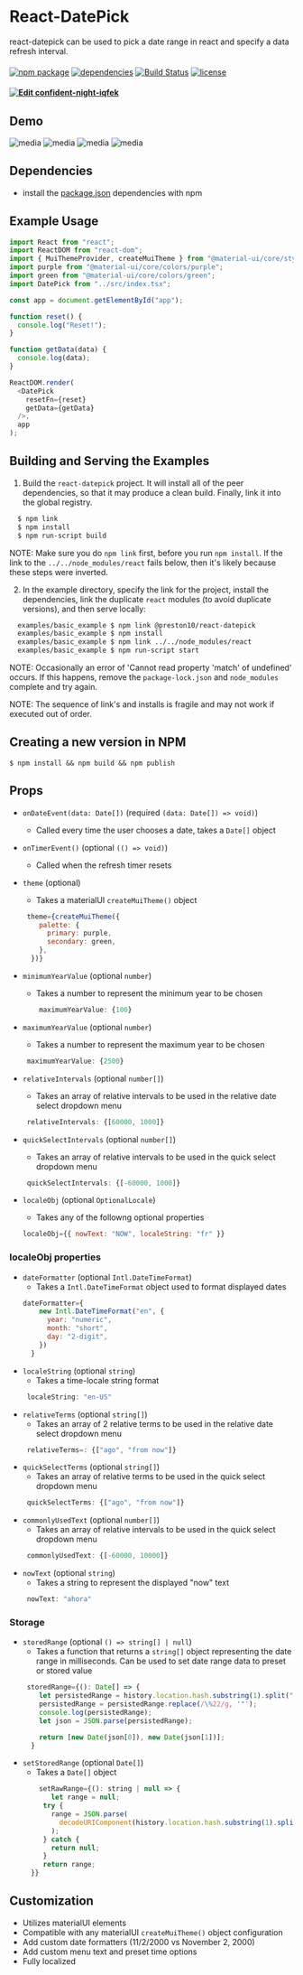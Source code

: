 # React-DatePick
react-datepick can be used to pick a date range in react and specify a data refresh interval.
#### 
[![npm package](https://img.shields.io/badge/npm%40latest-1.1.0-blueviolet)](https://www.npmjs.com/package/@preston10/react-datepick)
[![dependencies](https://david-dm.org/iamPres/react-datepick.svg)](https://david-dm.org/iamPres/react-datepick)
[![Build Status](https://travis-ci.org/iamPres/react-datepick.svg?branch=master)](https://travis-ci.org/iamPres/react-datepick)
[![license](https://img.shields.io/badge/license-BSD--2-blue)](https://github.com/iamPres/react-datepick/blob/master/LICENSE)
#### [![Edit confident-night-iqfek](https://codesandbox.io/static/img/play-codesandbox.svg)](https://codesandbox.io/s/confident-night-iqfek?fontsize=14&hidenavigation=1&theme=dark)

## Demo
![media](https://github.com/iamPres/react-datepick/blob/master/media/demo-1.PNG)
![media](https://github.com/iamPres/react-datepick/blob/master/media/demo-2.PNG)
![media](https://github.com/iamPres/react-datepick/blob/master/media/demo-3.PNG)
![media](https://github.com/iamPres/react-datepick/blob/master/media/demo-4.PNG)

## Dependencies
 - install the [package.json](https://github.com/iamPres/react-datepick/blob/master/package.json) dependencies with npm

## Example Usage
```javascript
import React from "react";
import ReactDOM from "react-dom";
import { MuiThemeProvider, createMuiTheme } from "@material-ui/core/styles";
import purple from "@material-ui/core/colors/purple";
import green from "@material-ui/core/colors/green";
import DatePick from "../src/index.tsx";

const app = document.getElementById("app");

function reset() {
  console.log("Reset!");
}

function getData(data) {
  console.log(data);
}

ReactDOM.render(
  <DatePick
    resetFn={reset}
    getData={getData}
  />,
  app
);

```

## Building and Serving the Examples

1. Build the `react-datepick` project.  It will install all of the peer dependencies, so that it may produce a clean build.  Finally, link it into the global registry.
```sh
  $ npm link
  $ npm install
  $ npm run-script build
```

NOTE: Make sure you do `npm link` first, before you run `npm install`.  If the link to the `../../node_modules/react` fails below, then it's likely because these steps were inverted.

2. In the example directory, specify the link for the project, install the dependencies, link the duplicate `react` modules (to avoid duplicate versions), and then serve locally:
```sh
  examples/basic_example $ npm link @preston10/react-datepick
  examples/basic_example $ npm install
  examples/basic_example $ npm link ../../node_modules/react
  examples/basic_example $ npm run-script start
```

NOTE: Occasionally an error of 'Cannot read property 'match' of undefined' occurs.  If this happens, remove the `package-lock.json` and `node_modules` complete and try again.

NOTE: The sequence of link's and installs is fragile and may not work if executed out of order.

## Creating a new version in NPM

```
$ npm install && npm build && npm publish
```

## Props
- `onDateEvent(data: Date[])` (required `(data: Date[]) => void)`)
  - Called every time the user chooses a date, takes a `Date[]` object
- `onTimerEvent()` (optional `(() => void)`)
  - Called when the refresh timer resets

- `theme` (optional)
  - Takes a materialUI `createMuiTheme()` object
  ```javascript
   theme={createMuiTheme({
      palette: {
        primary: purple,
        secondary: green,
      },
    })}
    ```   
- `minimumYearValue` (optional `number`)
  - Takes a number to represent the minimum year to be chosen
  ```javascript
      maximumYearValue: {100}
   ```
- `maximumYearValue` (optional `number`)
  - Takes a number to represent the maximum year to be chosen
  ```javascript
   maximumYearValue: {2500}
   ```
- `relativeIntervals` (optional `number[]`)
  - Takes an array of relative intervals to be used in the relative date select dropdown menu
  ```javascript
   relativeIntervals: {[60000, 1000]}
    ```
   
- `quickSelectIntervals` (optional `number[]`)
  - Takes an array of relative intervals to be used in the quick select dropdown menu
  ```javascript
   quickSelectIntervals: {[-60000, 1000]}
  ```
- `localeObj` (optional `OptionalLocale`)
  - Takes any of the followng optional properties
  ```javascript
  localeObj={{ nowText: "NOW", localeString: "fr" }}
  ```
### localeObj properties
- `dateFormatter` (optional `Intl.DateTimeFormat`)
  - Takes a `Intl.DateTimeFormat` object used to format displayed dates
  ```javascript
  dateFormatter={
      new Intl.DateTimeFormat("en", {
        year: "numeric",
        month: "short",
        day: "2-digit",
      })
    }
  ```
- `localeString` (optional `string`)
  - Takes a time-locale string format
  ```javascript
   localeString: "en-US"
    ```
- `relativeTerms` (optional `string[]`)
  - Takes an array of 2 relative terms to be used in the relative date select dropdown menu
  ```javascript
   relativeTerms=: {["ago", "from now"]}
    ```
- `quickSelectTerms` (optional `string[]`)
  - Takes an array of relative terms to be used in the quick select dropdown menu
  ```javascript
   quickSelectTerms: {["ago", "from now"]}
- `commonlyUsedText` (optional `number[]`)
  - Takes an array of relative intervals to be used in the quick select dropdown menu
  ```javascript
   commonlyUsedText: {[-60000, 10000]}   
- `nowText` (optional `string`)
  - Takes a string to represent the displayed "now" text
  ```javascript
   nowText: "ahora"
   ```
### Storage
- `storedRange` (optional `() => string[] | null`)
  - Takes a function that returns a `string[]` object representing the date range in milliseconds. Can be used to set date range data to preset or stored value
  ```javascript
   storedRange={(): Date[] => {
      let persistedRange = history.location.hash.substring(1).split("=")[1];
      persistedRange = persistedRange.replace(/\%22/g, '"');
      console.log(persistedRange);
      let json = JSON.parse(persistedRange);

      return [new Date(json[0]), new Date(json[1])];
    }
   ```
- `setStoredRange` (optional `Date[]`)
  - Takes a `Date[]` object
  ```javascript
      setRawRange={(): string | null => {
         let range = null;
       try {
         range = JSON.parse(
           decodeURIComponent(history.location.hash.substring(1).split("=")[1])
         );
       } catch {
         return null;
       }
       return range;
    }}

   ```
   
## Customization
 - Utilizes materialUI elements
 - Compatible with any materialUI `createMuiTheme()` object configuration
 - Add custom date formatters (11/2/2000 vs November 2, 2000)
 - Add custom menu text and preset time options
 - Fully localized
